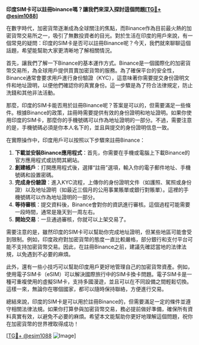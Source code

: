 **印度SIM卡可以註冊binance嗎？讓我們來深入探討這個問題[[TG💪+ @esim1088](https://t.me/s/esim1088)]**

在數字時代，加密貨幣逐漸成為全球關注的焦點，而Binance作為目前最火熱的加密貨幣交易所之一，吸引了無數投資者的目光。對於生活在印度的用戶來說，有一個常見的疑問：印度的SIM卡是否可以註冊Binance呢？今天，我們就來聊聊這個話題，希望能幫助大家更清晰地了解相關情況。

首先，讓我們了解一下Binance的基本運作方式。Binance是一個國際化的加密貨幣交易所，為全球用戶提供買賣加密貨幣的服務。為了確保平台的安全性，Binance通常會要求用戶進行身份驗證（KYC），這意味著你需要提交身份證明文件和地址證明，以便他們確認你的真實身份。這一步驟是為了符合法律規定，防止洗錢和其他非法活動。

那麼，印度的SIM卡能否用於註冊Binance呢？答案是可以的，但需要滿足一些條件。根據Binance的政策，註冊時需要提供有效的身份證明和地址證明。如果你使用印度的SIM卡，那麼你的手機號碼可以作為地址證明的一部分。不過，需要注意的是，手機號碼必須是你本人名下的，並且與提交的身份證明信息一致。

在實際操作中，印度用戶可以按照以下步驟來註冊Binance：

1. **下載並安裝Binance應用程式**：首先，你需要在手機或電腦上下載Binance的官方應用程式或訪問其網站。
2. **創建帳戶**：打開應用程式後，選擇“註冊”選項，輸入你的電子郵件地址、手機號碼和設置密碼。
3. **完成身份驗證**：進入KYC流程，上傳你的身份證明文件（如護照、駕照或身份證）以及地址證明（如最近三個月的公用事業賬單或銀行對賬單）。這裡的手機號碼可以作為地址證明的一部分。
4. **等待審核**：提交資料後，Binance會對你的資訊進行審核。這個過程可能需要一段時間，通常是幾天到一周左右。
5. **開始交易**：一旦通過審核，你就可以上架交易了。

需要注意的是，雖然印度的SIM卡可以幫助你完成地址證明，但某些地區可能會受到限制。例如，印度政府對加密貨幣的態度一直比較嚴格，部分銀行和支付平台可能不支持加密貨幣交易。因此，在註冊Binance之前，建議先確認當地的法律法規，以免遇到不必要的麻煩。

此外，還有一些小技巧可以幫助印度用戶更好地管理自己的加密貨幣資產。例如，使用電子SIM卡（eSIM）可以解決國際旅行中的SIM卡換卡問題。電子SIM卡是一種可重複使用的虛擬SIM卡，支持多國漫遊，並且可以在不同設備之間輕鬆切換。這樣一來，無論你在哪個國家，都可以隨時保持聯絡，方便進行交易。

總結來說，印度的SIM卡是可以用於註冊Binance的，但需要滿足一定的條件並遵守相關法律法規。如果你打算參與加密貨幣交易，務必提前做好準備，確保所有資料真實有效，以避免不必要的麻煩。希望本文能幫助你更好地理解這個問題，祝你在加密貨幣的世界裡取得成功！

[[TG💪+ @esim1088](https://t.me/s/esim1088) ![Image](https://i.postimg.cc/4NQfJmqS/Snipaste-2025-05-13-00-14-12.png)]
